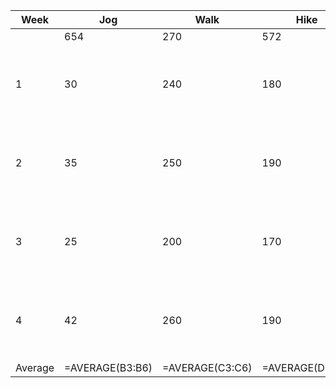 |Week |Jog| Walk|Hike|Cycle|Total|Calories|
|------|---|---|---|---|---|---|
|     | 654|270|572|490||
| 1    | 30|240|180|75|=SUM(B3:E3)|=B$2/60*B3 + C$2/60*C3 + D$2/60*D3 + E$2/60*E3|
| 2    | 35 |250|190|70|=SUM(B4:E4)|=B$2/60*B4 + C$2/60*C4 + D$2/60*D4 + E$2/60*E4|
| 3    | 25 |200|170|80|=SUM(B5:E5)|=B$2/60*B5 + C$2/60*C5 + D$2/60*D5 + E$2/60*E5|
| 4    | 42 |260|190|90|=SUM(B6:E6)|=B$2/60*B6 + C$2/60*C6 + D$2/60*D6 + E$2/60*E6|
|Average| =AVERAGE(B3:B6) | =AVERAGE(C3:C6) |=AVERAGE(D3:D6)|=AVERAGE(E3:E6)||

